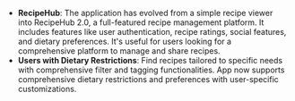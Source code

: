 - **RecipeHub**: The application has evolved from a simple recipe viewer into RecipeHub 2.0, a full-featured recipe management platform. It includes features like user authentication, recipe ratings, social features, and dietary preferences. It's useful for users looking for a comprehensive platform to manage and share recipes.
- **Users with Dietary Restrictions**: Find recipes tailored to specific needs with comprehensive filter and tagging functionalities. App now supports comprehensive dietary restrictions and preferences with user-specific customizations.